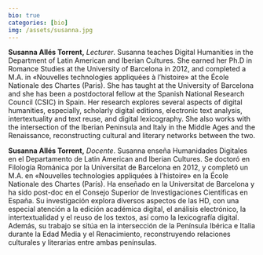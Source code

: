 ```yaml
---
bio: true
categories: [bio]
img: /assets/susanna.jpg
---
```

**Susanna Allés Torrent,** *Lecturer*. Susanna teaches Digital Humanities in the Department of Latin American and Iberian Cultures. She earned her Ph.D in Romance Studies at the University of Barcelona in 2012, and completed a M.A. in «Nouvelles technologies appliquées à l’histoire» at the École Nationale des Chartes (Paris). She has taught at the University of Barcelona and she has been a postdoctoral fellow at the Spanish National Research Council (CSIC) in Spain. Her research explores several aspects of digital humanities, especially, scholarly digital editions, electronic text analysis, intertextuality and text reuse, and digital lexicography. She also works with the intersection of the Iberian Peninsula and Italy in the Middle Ages and the Renaissance, reconstructing cultural and literary networks between the two.

**Susanna Allés Torrent,** *Docente*. Susanna enseña Humanidades Digitales en el Departamento de Latin American and Iberian Cultures. Se doctoró en Filología Románica por la Universitat de Barcelona en 2012, y completó un M.A. en «Nouvelles technologies appliquées à l’histoire» en la École Nationale des Chartes (París). Ha enseñado en la Universitat de Barcelona y ha sido post-doc en el Consejo Superior de Investigaciones Científicas en España. Su investigación explora diversos aspectos de las HD, con una especial atención a la edición académica digital, el análisis electrónico, la intertextualidad y el reuso de los textos, así como la lexicografía digital. Además, su trabajo se sitúa en la intersección de la Península Ibérica e Italia durante la Edad Media y el Renacimiento, reconstruyendo relaciones culturales y literarias entre ambas penínsulas.
